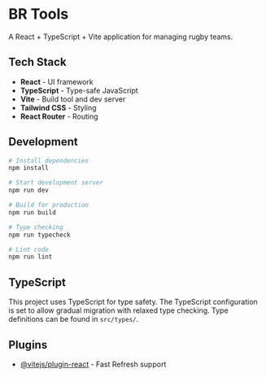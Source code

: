 # BR Tools

A React + TypeScript + Vite application for managing rugby teams.

## Tech Stack

- **React** - UI framework
- **TypeScript** - Type-safe JavaScript
- **Vite** - Build tool and dev server
- **Tailwind CSS** - Styling
- **React Router** - Routing

## Development

```bash
# Install dependencies
npm install

# Start development server
npm run dev

# Build for production
npm run build

# Type checking
npm run typecheck

# Lint code
npm run lint
```

## TypeScript

This project uses TypeScript for type safety. The TypeScript configuration is set to allow gradual migration with relaxed type checking. Type definitions can be found in `src/types/`.

## Plugins

- [@vitejs/plugin-react](https://github.com/vitejs/vite-plugin-react/blob/main/packages/plugin-react/README.md) - Fast Refresh support
